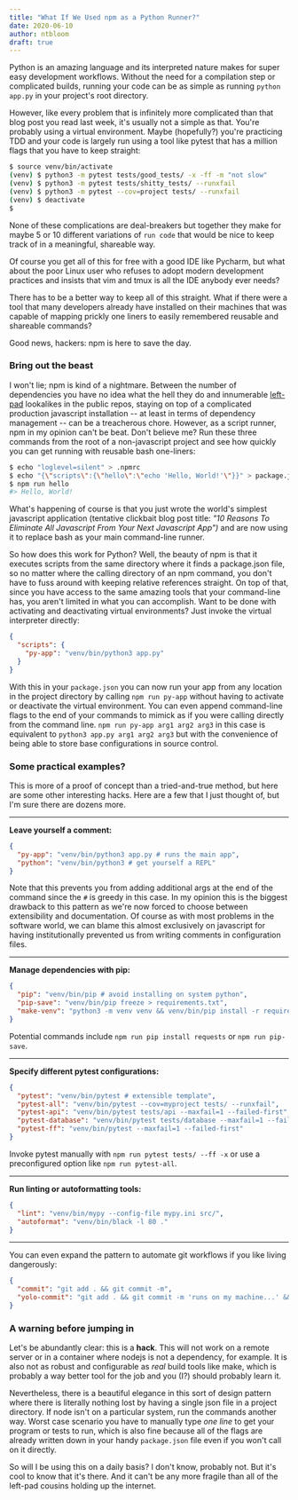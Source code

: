 ```yaml
---
title: "What If We Used npm as a Python Runner?"
date: 2020-06-10
author: ntbloom
draft: true
---
```


Python is an amazing language and its interpreted nature makes for super easy
development workflows. Without the need for a compilation step or complicated builds,
running your code can be as simple as running `python app.py` in your project's root
directory.

However, like every problem that is infinitely more complicated than that blog post you
read last week, it's usually not a simple as that. You're probably using a virtual
environment. Maybe (hopefully?) you're practicing TDD and your code is largely run
using a tool like pytest that has a million flags that you have to keep straight:

```bash
$ source venv/bin/activate
(venv) $ python3 -m pytest tests/good_tests/ -x -ff -m "not slow"
(venv) $ python3 -m pytest tests/shitty_tests/ --runxfail
(venv) $ python3 -m pytest --cov=project tests/ --runxfail
(venv) $ deactivate
$
```

None of these complications are deal-breakers but together they make for maybe 5 or 10
different variations of `run code` that would be nice to keep track of in a meaningful,
shareable way.

Of course you get all of this for free with a good IDE like Pycharm, but what about the
poor Linux user who refuses to adopt modern development practices and insists that vim
and tmux is all the IDE anybody ever needs?

There has to be a better way to keep all of this straight. What if there were a tool
that many developers already have installed on their machines that was capable of
mapping prickly one liners to easily remembered reusable and shareable commands?

Good news, hackers: npm is here to save the day.

### Bring out the beast

I won't lie; npm is kind of a nightmare. Between the number of dependencies you have no
idea what the hell they do and innumerable
[left-pad](https://www.davidhaney.io/npm-left-pad-have-we-forgotten-how-to-program/ "NPM & left-pad: Have We Forgotten How To Program?")
lookalikes in the public repos, staying on top of a complicated production javascript
installation -- at least in terms of dependency management -- can be a treacherous
chore. However, as a script runner, npm in my opinion can't be beat. Don't believe me?
Run these three commands from the root of a non-javascript project and see how quickly
you can get running with reusable bash one-liners:

```bash
$ echo "loglevel=silent" > .npmrc
$ echo "{\"scripts\":{\"hello\":\"echo 'Hello, World!'\"}}" > package.json
$ npm run hello
#> Hello, World!
```

What's happening of course is that you just wrote the world's simplest javascript
application (tentative clickbait blog post title: _"10 Reasons To Eliminate All
Javascript From Your Next Javascript App")_ and are now using it to replace bash as
your main command-line runner.

So how does this work for Python? Well, the beauty of npm is that it executes scripts
from the same directory where it finds a package.json file, so no matter where the
calling directory of an npm command, you don't have to fuss around with keeping
relative references straight. On top of that, since you have access to the same amazing
tools that your command-line has, you aren't limited in what you can accomplish. Want
to be done with activating and deactivating virtual environments? Just invoke the
virtual interpreter directly:

```json
{
  "scripts": {
    "py-app": "venv/bin/python3 app.py"
  }
}
```

With this in your `package.json` you can now run your app from any location in the
project directory by calling `npm run py-app` without having to activate or deactivate
the virtual environment. You can even append command-line flags to the end of your
commands to mimick as if you were calling directly from the command line.
`npm run py-app arg1 arg2 arg3` in this case is equivalent to
`python3 app.py arg1 arg2 arg3` but with the convenience of being able to store base
configurations in source control.

### Some practical examples?

This is more of a proof of concept than a tried-and-true method, but here are some
other interesting hacks. Here are a few that I just thought of, but I'm sure there are
dozens more.

---

**Leave yourself a comment:**

```json
{
  "py-app": "venv/bin/python3 app.py # runs the main app",
  "python": "venv/bin/python3 # get yourself a REPL"
}
```

Note that this prevents you from adding additional args at the end of the command since
the `#` is greedy in this case. In my opinion this is the biggest drawback to this
pattern as we're now forced to choose between extensibility and documentation. Of
course as with most problems in the software world, we can blame this almost
exclusively on javascript for having institutionally prevented us from writing comments
in configuration files.

---

**Manage dependencies with pip:**

```json
{
  "pip": "venv/bin/pip # avoid installing on system python",
  "pip-save": "venv/bin/pip freeze > requirements.txt",
  "make-venv": "python3 -m venv venv && venv/bin/pip install -r requirements.txt"
}
```

Potential commands include `npm run pip install requests` or `npm run pip-save`.

---

**Specify different pytest configurations:**

```json
{
  "pytest": "venv/bin/pytest # extensible template",
  "pytest-all": "venv/bin/pytest --cov=myproject tests/ --runxfail",
  "pytest-api": "venv/bin/pytest tests/api --maxfail=1 --failed-first",
  "pytest-database": "venv/bin/pytest tests/database --maxfail=1 --failed-first",
  "pytest-ff": "venv/bin/pytest --maxfail=1 --failed-first"
}
```

Invoke pytest manually with `npm run pytest tests/ --ff -x` or use a preconfigured
option like `npm run pytest-all`.

---

**Run linting or autoformatting tools:**

```json
{
  "lint": "venv/bin/mypy --config-file mypy.ini src/",
  "autoformat": "venv/bin/black -l 80 ."
}
```

---

You can even expand the pattern to automate git workflows if you like living
dangerously:

```json
{
  "commit": "git add . && git commit -m",
  "yolo-commit": "git add . && git commit -m 'runs on my machine...' && git push --force origin master"
}
```

### A warning before jumping in

Let's be abundantly clear: this is a **hack**. This will not work on a remote server or
in a container where nodejs is not a dependency, for example. It is also not as robust
and configurable as _real_ build tools like make, which is probably a way better tool
for the job and you (I?) should probably learn it.

Nevertheless, there is a beautiful elegance in this sort of design pattern where there
is literally nothing lost by having a single json file in a project directory. If node
isn't on a particular system, run the commands another way. Worst case scenario you
have to manually type _one line_ to get your program or tests to run, which is also
fine because all of the flags are already written down in your handy `package.json`
file even if you won't call on it directly.

So will I be using this on a daily basis? I don't know, probably not. But it's cool to
know that it's there. And it can't be any more fragile than all of the left-pad cousins
holding up the internet.
